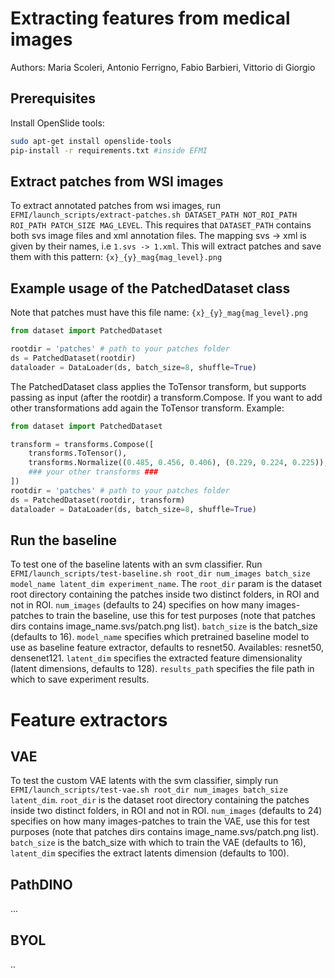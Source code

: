 # Extracting features from medical images
Authors: Maria Scoleri, Antonio Ferrigno, Fabio Barbieri, Vittorio di Giorgio 


## Prerequisites
Install OpenSlide tools:
```sh
sudo apt-get install openslide-tools
pip-install -r requirements.txt #inside EFMI
```


## Extract patches from WSI images
To extract annotated patches from wsi images, run ```EFMI/launch_scripts/extract-patches.sh DATASET_PATH NOT_ROI_PATH ROI_PATH PATCH_SIZE MAG_LEVEL```. This requires that ```DATASET_PATH``` contains both svs image files and xml annotation files. The mapping svs -> xml is given by their names, i.e ```1.svs -> 1.xml```. This will extract patches and save them with this pattern: ```{x}_{y}_mag{mag_level}.png```



## Example usage of the PatchedDataset class
Note that patches must have this file name: ```{x}_{y}_mag{mag_level}.png```

```python
from dataset import PatchedDataset

rootdir = 'patches' # path to your patches folder
ds = PatchedDataset(rootdir)
dataloader = DataLoader(ds, batch_size=8, shuffle=True)
```

The PatchedDataset class applies the ToTensor transform, but supports passing as input (after the rootdir) a transform.Compose. If you want to add other transformations add again the ToTensor transform. Example:
```python
from dataset import PatchedDataset

transform = transforms.Compose([
    transforms.ToTensor(),
    transforms.Normalize((0.485, 0.456, 0.406), (0.229, 0.224, 0.225)),
    ### your other transforms ###
])
rootdir = 'patches' # path to your patches folder
ds = PatchedDataset(rootdir, transform)
dataloader = DataLoader(ds, batch_size=8, shuffle=True)
```


## Run the baseline
To test one of the baseline latents with an svm classifier. Run ```EFMI/launch_scripts/test-baseline.sh root_dir num_images batch_size model_name latent_dim experiment_name```. The ```root_dir``` param is the dataset root directory containing the patches inside two distinct folders, in ROI and not in ROI. ```num_images``` (defaults to 24) specifies on how many images-patches to train the baseline, use this for test purposes (note that patches dirs contains image_name.svs/patch.png list). ```batch_size``` is the batch_size (defaults to 16). ```model_name``` specifies which pretrained baseline model to use as baseline feature extractor, defaults to resnet50. Availables: resnet50, densenet121. ```latent_dim``` specifies the extracted feature dimensionality (latent dimensions, defaults to 128). ```results_path``` specifies the file path in which to save experiment results.



# Feature extractors
## VAE
To test the custom VAE latents with the svm classifier, simply run ```EFMI/launch_scripts/test-vae.sh root_dir num_images batch_size latent_dim```. ```root_dir``` is the dataset root directory containing the patches inside two distinct folders, in ROI and not in ROI. ```num_images``` (defaults to 24) specifies on how many images-patches to train the VAE, use this for test purposes (note that patches dirs contains image_name.svs/patch.png list). ```batch_size``` is the batch_size with which to train the VAE (defaults to 16), ```latent_dim``` specifies the extract latents dimension (defaults to 100).

## PathDINO
...

## BYOL
..